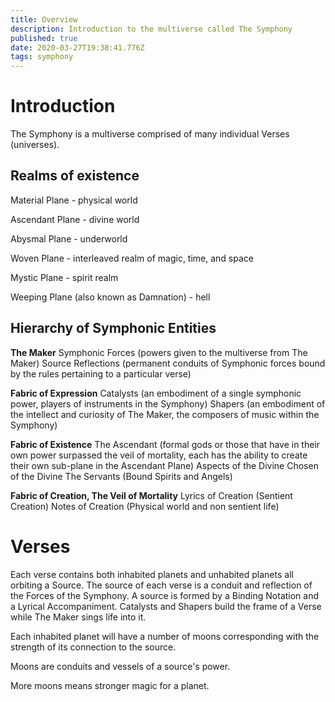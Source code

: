 ```yaml
---
title: Overview
description: Introduction to the multiverse called The Symphony
published: true
date: 2020-03-27T19:38:41.776Z
tags: symphony
---
```


# Introduction

The Symphony is a multiverse comprised of many individual Verses (universes).

## Realms of existence


Material Plane - physical world

Ascendant Plane - divine world

Abysmal Plane - underworld

Woven Plane - interleaved realm of magic, time, and space

Mystic Plane - spirit realm

Weeping Plane (also known as Damnation) - hell


## Hierarchy of Symphonic Entities

**The Maker**
Symphonic Forces (powers given to the multiverse from The Maker)
Source Reflections (permanent conduits of Symphonic forces bound by the rules pertaining to a particular verse)

**Fabric of Expression**
Catalysts (an embodiment of a single symphonic power, players of instruments in the Symphony)
Shapers (an embodiment of the intellect and curiosity of The Maker, the composers of music within the Symphony)

**Fabric of Existence**
The Ascendant (formal gods or those that have in their own power surpassed the veil of mortality, each has the ability to create their own sub-plane in the Ascendant Plane) 
Aspects of the Divine
Chosen of the Divine
The Servants (Bound Spirits and Angels)

**Fabric of Creation, The Veil of Mortality**
Lyrics of Creation (Sentient Creation)
Notes of Creation (Physical world and non sentient life)


# Verses

Each verse contains both inhabited planets and unhabited planets all orbiting a Source. The source of each verse is a conduit and reflection of the Forces of the Symphony. A source is formed by a Binding Notation and a Lyrical Accompaniment. Catalysts and Shapers build the frame of a Verse while The Maker sings life into it.

Each inhabited planet will have a number of moons corresponding with the strength of its connection to the source. 

Moons are conduits and vessels of a source's power.

More moons means stronger magic for a planet.



